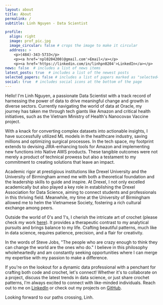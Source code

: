 ```yaml
---
layout: about
title: About
permalink: /
subtitle: Linh Nguyen - Data Scientist

profile:
  align: right
  image: prof_pic.jpg
  image_circular: false # crops the image to make it circular
  address: >
    <p>(484)-343-5733</p>
    <p><a href='npl0204200)@gmail.com'>Email</a></p>
    <p><a href='https://linkedin.com/in/linhpn0204'>LinkedIn</a></p>
news: false  # includes a list of news items
latest_posts: true  # includes a list of the newest posts
selected_papers: false # includes a list of papers marked as "selected={true}"
social: true  # includes social icons at the bottom of the page
---
```


Hello! I'm Linh Nguyen, a passionate Data Scientist with a track record of harnessing the power of data to drive meaningful change and growth in diverse sectors. Currently navigating the world of data at Oracle, my journey has taken me through tech giants like Amazon and critical health initiatives, such as the Vietnam Ministry of Health's Nanocovax Vaccine project.

With a knack for converting complex datasets into actionable insights, I have successfully utilized ML models in the healthcare industry, saving millions and optimizing surgical processes. In the tech space, my footprint extends to devising JIRA-enhancing tools for Amazon and implementing new functions into Native AWS products. These tangible outcomes were not merely a product of technical prowess but also a testament to my commitment to creating solutions that leave an impact.

Academic rigor at prestigious institutions like Drexel University and the University of Birmingham armed me with both a theoretical foundation and the leadership skills to guide and inspire. At Drexel, I not only excelled academically but also played a key role in establishing the Drexel Association for Data Science, aiming to connect students and professionals in this thriving field. Meanwhile, my time at the University of Birmingham allowed me to helm the Vietnamese Society, fostering a rich cultural exchange among peers.

Outside the world of 0's and 1's, I cherish the intricate art of crochet (please check my work [here](https://www.instagram.com/linhcorner/)). It provides a therapeutic contrast to my analytical pursuits and brings balance to my life. Crafting beautiful patterns, much like in data science, requires patience, precision, and a flair for creativity.

In the words of Steve Jobs, "The people who are crazy enough to think they can change the world are the ones who do." I believe in this philosophy wholeheartedly and am constantly seeking opportunities where I can merge my expertise with my passion to make a difference. 

If you're on the lookout for a dynamic data professional with a penchant for crafting both code and crochet, let's connect! Whether it's to collaborate on a project, discuss the latest trends in data science, or just share crochet patterns, I'm always excited to connect with like-minded individuals. Reach out to me on [LinkedIn](https://linkedin.com/in/linhpn0204) or check out my projects on [GitHub](https://github.com/npl0204).

Looking forward to our paths crossing,
Linh.
